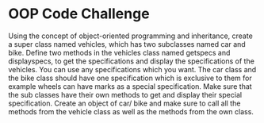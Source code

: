 # OOP Code Challenge

Using the concept of object-oriented programming and inheritance, create a super class named vehicles, which has two subclasses named car and bike. Define two methods in the vehicles class named getspecs and displayspecs, to get the specifications and display the specifications of the vehicles. You can use any specifications which you want. The car class and the bike class should have one specification which is exclusive to them for example wheels can have marks as a special specification. Make sure that the sub classes have their own methods to get and display their special specification. Create an object of car/ bike and make sure to call all the methods from the vehicle class as well as the methods from the own class.